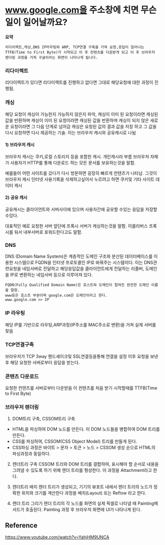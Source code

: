 # www.google.com을 주소창에 치면 무슨 일이 일어날까요?

**요약**
```
리다이렉트,캐싱,DNS IP라우팅와 ARP, TCP연결 구축을 거쳐 요청,응답이 일어나는 TTFB(Time to First Byte)가 시작되고 이 후 컨텐츠를 다운받게 되고 이 후 브라우저 렌더링 과정을 거쳐 구글이라는 화면이 나타나게 됩니다. 
```

### 리다이렉트
리다이렉트가 있다면 리다이렉트를 진행하고 없다면 그대로 해당요청에 대한 과정이 진행됨. 

### 캐싱
해당 요청이 캐싱이 가능한지 가능하지 않은지 파악, 캐싱이 이미 된 요청이라면 캐싱된 값을 반환하며 캐싱이 이미 된 요청이라면 캐싱된 값을 반환하며 캐싱이 되지 않은 새로운 요청이라면 그 다음 단계로 넘어감 캐싱은 요청된 값의  결과 값을 저장 하고 그 값을 다시 요청하면 다시 제공하는 기술. 
이는 브라우저 캐시와 공유캐시로 나뉨

#### 1) 브라우저 캐시

브라우저 캐시는 쿠키,로컬 스토리지 등을 포함한 캐시. 개인캐시라 부름
브라우저 자체가 사용자가 HTTP를 통해 다운로드 하는 모든 문서를 보유하는것을 말함. 

예를들어 어떤 사이트를 갔다가 다시 방문하면 굉장히 빠르게 컨텐츠가 나타남. 그것이 브라우저 캐시 인터넷 사용기록을 삭제하고싶어서 누르려고 하면 쿠키및 기타 사이트 데이터 캐시

#### 2) 공유 캐시  

공유캐시는 클라이언트와 서버사이에 있으며 사용자간에 공유할 수있는 응답을 저장할 수있다.  

대표적인 예로 요청한 서버 앞단에 프록시 서버가 캐싱하는것을 말함. 이를리버스 프록시를 둬서 내부서버로 포워드한다고도 말함.


### DNS
DNS (Domain Name System)은 계층적인 도메인 구조와 분산된 데이터베이스를 이용한 시스템으로 FQDN을 인터넷 프로토콜인 IP로 바꿔주는 시스템이다. 이는 DNS관련요청을 네임서버로 전달하고 해당응답값을 클라이언트에게 전달하는 리졸버, 도메인을 IP로 변환하는 네임서버 등으로 이루어져 있다. 

```
FQDN(Fully Qualified Domain Name)은 호스트와 도메인이 합쳐진 완전한 도메인 이름을 말함. 
www등은 호스트 부분이며 google.com은 도메인이라고 한다. 
www.google.com >> IP
```

### IP 라우팅
해당 IP를 기반으로 라우팅,ARP과정(IP주소를 MAC주소로 변환)을 거쳐 실제 서버를 찾음

### TCP연결구축
브라우저가 TCP 3way 핸드셰이크및 SSL연결등을통해 연결을 설정 이후 요청을 보낸 후 해당 요청한 서버로부터 응답을 받는다. 

### 콘텐츠 다운로드 
요청한 컨텐츠를 서버로부터 다운받음 이 컨텐츠를 처음 받기 시작할때를 TTFB(Time to First Byte)

### 브라우저 렌더링


1. DOM트리 구축, CSSOM트리 구축  
-	HTML을 파싱하여 DOM 노드를 만든다. 이 DOM 노드들을 병합하여 DOM 트리를 만든다.
-	CSS를 파싱하여, CSSOM(CSS Object Model) 트리를 만들게 된다.
-	CSS파싱 과정은 바이트 > 문자 > 토큰 > 노드 > CSSOM 생성 순으로 HTML의 파싱과정과 동일하다.

2. 렌더트리 구축
CSSOM 트리와 DOM 트리를 결합하여, 표시해야 할 순서로 내용을 그려낼 수 있도록 하기 위해 렌더 트리를 형성한다. 이 과정을 Attachment라고 한다.
  
3. 렌더트리 배치
렌더 트리가 생성되고, 기기의 뷰포트 내에서 렌더 트리의 노드가 정확한 위치와 크기를 계산한다 과정을 배치(Layout) 또는 Reflow 라고 한다.

4. 렌더 트리 그리기
렌더 트리의 각 노드를 화면의 실제 픽셀로 나타낼 때 Painting메서드가 호출된다. Painting 과정 후 브라우저 화면에 UI가 나타나게 된다.


## Reference

https://www.youtube.com/watch?v=YahjHM9UNCA
